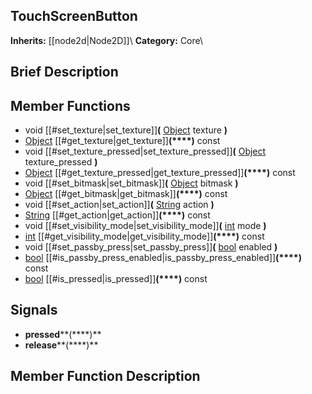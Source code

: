 ##  TouchScreenButton  
**Inherits:** [[node2d|Node2D]]\\
**Category:** Core\\
##  Brief Description  

##  Member Functions 
  * void [[#set_texture|set_texture]]**(** [Object](class_object) texture **)**
  * [Object](class_object) [[#get_texture|get_texture]]**(****)** const
  * void [[#set_texture_pressed|set_texture_pressed]]**(** [Object](class_object) texture_pressed **)**
  * [Object](class_object) [[#get_texture_pressed|get_texture_pressed]]**(****)** const
  * void [[#set_bitmask|set_bitmask]]**(** [Object](class_object) bitmask **)**
  * [Object](class_object) [[#get_bitmask|get_bitmask]]**(****)** const
  * void [[#set_action|set_action]]**(** [String](class_string) action **)**
  * [String](class_string) [[#get_action|get_action]]**(****)** const
  * void [[#set_visibility_mode|set_visibility_mode]]**(** [int](class_int) mode **)**
  * [int](class_int) [[#get_visibility_mode|get_visibility_mode]]**(****)** const
  * void [[#set_passby_press|set_passby_press]]**(** [bool](class_bool) enabled **)**
  * [bool](class_bool) [[#is_passby_press_enabled|is_passby_press_enabled]]**(****)** const
  * [bool](class_bool) [[#is_pressed|is_pressed]]**(****)** const
##  Signals  
  * **pressed****(****)**
  * **release****(****)**
##  Member Function Description  
